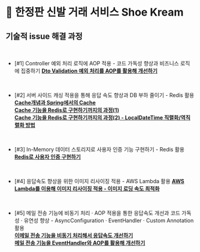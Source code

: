 # 👟 한정판 신발 거래 서비스 Shoe Kream

## 기술적 issue 해결 과정

<br>

* [#1] Controller 예외 처리 로직에 AOP 적용 -  코드 가독성 향상과 비즈니스 로직에 집중하기
[**Dto Validation 예외 처리를 AOP를 활용해 개선하기**](https://inkyu-yoon.github.io/docs/Language/SpringBoot/ValidationAop)

<br>

* [#2] 서버 사이드 캐싱 적용을 통해 응답 속도 향상과 DB 부하 줄이기 - Redis 활용
[**Cache개념과 Spring에서의 Cache**](https://percyfrank.github.io/springboot/Cache01/)  
[**Cache 기능을 Redis로 구현하기까지의 과정(1)**](https://percyfrank.github.io/springboot/Cache02/)  
[**Cache 기능을 Redis로 구현하기까지의 과정(2) - LocalDateTime 직렬화/역직렬화 방법**](https://percyfrank.github.io/springboot/Cache03/)  

<br>

* [#3] In-Memory 데이터 스토리지로 사용자 인증 기능 구현하기 - Redis 활용
[**Redis로 사용자 인증 구현하기**](https://inkyu-yoon.github.io/docs/Language/SpringBoot/RedisAndAuth)

<br>

* [#4] 응답속도 향상을 위한 이미지 리사이징 적용 - AWS Lambda 활용
[**AWS Lambda를 이용해 이미지 리사이징 적용 - 이미지 로딩 속도 최적화**](https://percyfrank.github.io/springboot/Lambda01/)


<br>

* [#5] 메일 전송 기능에 비동기 처리 · AOP 적용을 통한 응답속도 개선과 코드 가독성 · 유연성 향상  - AsyncConfiguration · EventHandler · Custom Annotation 활용  
[**이메일 전송 기능을 비동기 처리해서 응답속도 개선하기**](https://inkyu-yoon.github.io/docs/Language/SpringBoot/EmailAsync)  
[**메일 전송 기능을 EventHandler와 AOP를 활용해 개선하기**](https://inkyu-yoon.github.io/docs/Language/SpringBoot/EmailAop)








